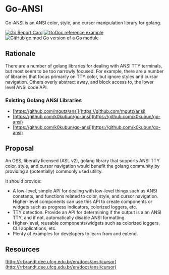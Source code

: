 # Go-ANSI
Go-ANSI is an ANSI color, style, and cursor manipulation library for golang.

[![Go Report Card](https://goreportcard.com/badge/github.com/ptgoetz/go-ansi)](https://goreportcard.com/report/github.com/ptgoetz/go-ansi)
[![GoDoc reference example](https://img.shields.io/badge/godoc-reference-blue.svg)](https://godoc.org/github.com/ptgoetz/go-ansi)
[![GitHub go.mod Go version of a Go module](https://img.shields.io/github/go-mod/go-version/gomods/athens.svg)](https://github.com/ptgoetz/go-ansi)

## Rationale
There are a number of golang libraries for dealing with ANSI TTY terminals, but most seem to be too narrowly focused.
For example, there are a number of libraries that focus primarily on TTY color, but ignore styles and cursor 
navigation. Others overly abstract away, and block access to, the lower level ANSI code API.

### Existing Golang ANSI Libraries
* [https://github.com/mgutz/ansi](https://github.com/mgutz/ansi)
* [https://github.com/k0kubun/go-ansi](https://github.com/k0kubun/go-ansi)
* [https://github.com/k0kubun/go-ansi](https://github.com/k0kubun/go-ansi)

## Proposal
An OSS, liberally licensed (ASL v2), golang library that supports ANSI TTY color, style, and cursor navigation would 
benefit the golang community by providing a (potentially) commonly used utility.

It should provide:
* A low-level, simple API for dealing with low-level things such as ANSI constants, and functions related to color, 
style, and cursor navigation. Higher-level components can use this API to create components or widgets such as progress 
indicators, colorized loggers, etc.
* TTY detection. Provide an API for determining if the output is a an ANSI TTY, and if not, automatically disable ANSI 
formatting.
* Higher-level, reusable components/widgets such as colorized loggers, CLI applications, etc.
* Plenty of examples for developers to learn from and extend.

## Resources
[http://rrbrandt.dee.ufcg.edu.br/en/docs/ansi/cursor](http://rrbrandt.dee.ufcg.edu.br/en/docs/ansi/cursor)

